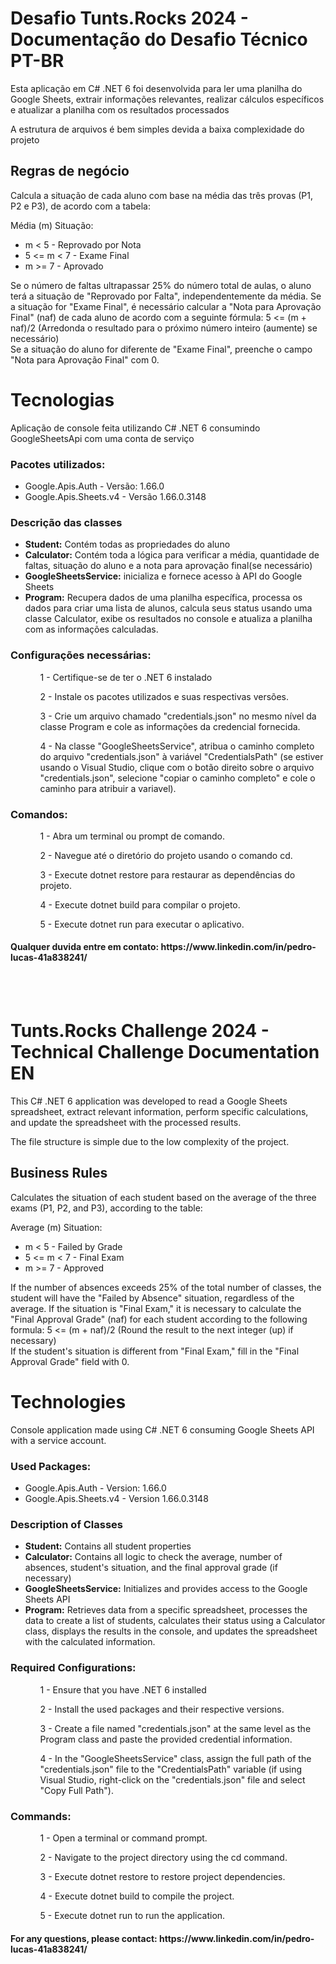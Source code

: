 <h1>Desafio Tunts.Rocks 2024 - Documentação do Desafio Técnico PT-BR</h1>

<p>Esta aplicação em C# .NET 6 foi desenvolvida para ler uma planilha do Google Sheets, extrair informações relevantes, realizar cálculos específicos e atualizar a planilha com os resultados processados</p>
<p>A estrutura de arquivos é bem simples devida a baixa complexidade do projeto</p>

<h2>Regras de negócio</h2>
Calcula a situação de cada aluno com base na média das três provas (P1, P2 e P3), de acordo com a tabela:

Média (m) Situação:
<ul>
<li>m < 5 - Reprovado por Nota</li>
<li>5 <= m < 7 - Exame Final</li>
<li>m >= 7 - Aprovado</li>
</ul>
Se o número de faltas ultrapassar 25% do número total de aulas, o aluno terá a situação de "Reprovado por Falta", independentemente da média.
  Se a situação for "Exame Final", é necessário calcular a "Nota para Aprovação Final" (naf) de cada aluno de acordo com a seguinte fórmula:
5 <= (m + naf)/2 (Arredonda o resultado para o próximo número inteiro (aumente) se necessário)
</br>Se a situação do aluno for diferente de "Exame Final", preenche o campo "Nota para Aprovação Final" com 0. 

<h1>Tecnologias</h1>
Aplicação de console feita utilizando C# .NET 6 consumindo GoogleSheetsApi com uma conta de serviço

<h3>Pacotes utilizados:</h3>
	<ul>
    <li>Google.Apis.Auth - Versão: 1.66.0</li>
    <li>Google.Apis.Sheets.v4 - Versão 1.66.0.3148</li>
  </ul>

<h3>
Descrição das classes</h3>
<ul>
  <li><b>Student:</b> Contém todas as propriedades do aluno</li>
  <li><b>Calculator:</b> Contém toda a lógica para verificar a média, quantidade de faltas, situação do aluno e a nota para aprovação final(se necessário)</li>
  <li><b>GoogleSheetsService:</b> inicializa e fornece acesso à API do Google Sheets</li>
  <li><b>Program:</b> Recupera dados de uma planilha específica, processa os dados para criar uma lista de alunos, calcula seus status usando uma classe Calculator, exibe os resultados no console e atualiza a planilha com as informações calculadas.</li>
</ul>

<h3>Configurações necessárias:</h3>
<ul>
	<ol>1 - Certifique-se de ter o .NET 6 instalado</ol>
	<ol>2 - Instale os pacotes utilizados e suas respectivas versões.</ol>
	<ol>3 - Crie um arquivo chamado "credentials.json" no mesmo nível da classe Program e cole as informações da credencial fornecida.</ol>
	<ol>4 - Na classe "GoogleSheetsService", atribua o caminho completo do arquivo "credentials.json" à variável "CredentialsPath" (se estiver usando o Visual Studio, clique com o botão direito sobre o arquivo 	"credentials.json", selecione "copiar o caminho completo" e cole o caminho para atribuir a variavel).</ol>
</ul>

<h3>Comandos:</h3>
<ul>
	<ol>1 - Abra um terminal ou prompt de comando.</ol>
	<ol>2 - Navegue até o diretório do projeto usando o comando cd.</ol>
	<ol>3 - Execute dotnet restore para restaurar as dependências do projeto.</ol>
	<ol>4 - Execute dotnet build para compilar o projeto.</ol>
	<ol>5 - Execute dotnet run para executar o aplicativo.</ol>
</ul>


<h4>Qualquer duvida entre em contato: https://www.linkedin.com/in/pedro-lucas-41a838241/</h4>

</br>
</br>

<h1>Tunts.Rocks Challenge 2024 - Technical Challenge Documentation EN</h1>

<p>This C# .NET 6 application was developed to read a Google Sheets spreadsheet, extract relevant information, perform specific calculations, and update the spreadsheet with the processed results.</p>
<p>The file structure is simple due to the low complexity of the project.</p>

<h2>Business Rules</h2>
Calculates the situation of each student based on the average of the three exams (P1, P2, and P3), according to the table:

Average (m) Situation:
<ul>
  <li>m < 5 - Failed by Grade</li>
  <li>5 <= m < 7 - Final Exam</li>
  <li>m >= 7 - Approved</li>
</ul>
If the number of absences exceeds 25% of the total number of classes, the student will have the "Failed by Absence" situation, regardless of the average.
If the situation is "Final Exam," it is necessary to calculate the "Final Approval Grade" (naf) for each student according to the following formula:
5 <= (m + naf)/2 (Round the result to the next integer (up) if necessary)
</br>If the student's situation is different from "Final Exam," fill in the "Final Approval Grade" field with 0.

<h1>Technologies</h1>
Console application made using C# .NET 6 consuming Google Sheets API with a service account.

<h3>Used Packages:</h3>
	<ul>
    <li>Google.Apis.Auth - Version: 1.66.0</li>
    <li>Google.Apis.Sheets.v4 - Version 1.66.0.3148</li>
  </ul>

<h3>Description of Classes</h3>
<ul>
  <li><b>Student:</b> Contains all student properties</li>
  <li><b>Calculator:</b> Contains all logic to check the average, number of absences, student's situation, and the final approval grade (if necessary)</li>
  <li><b>GoogleSheetsService:</b> Initializes and provides access to the Google Sheets API</li>
  <li><b>Program:</b> Retrieves data from a specific spreadsheet, processes the data to create a list of students, calculates their status using a Calculator class, displays the results in the console, and updates the spreadsheet with the calculated information.</li>
</ul>

<h3>Required Configurations:</h3>
<ul>
	<ol>1 - Ensure that you have .NET 6 installed</ol>
	<ol>2 - Install the used packages and their respective versions.</ol>
	<ol>3 - Create a file named "credentials.json" at the same level as the Program class and paste the provided credential information.</ol>
	<ol>4 - In the "GoogleSheetsService" class, assign the full path of the "credentials.json" file to the "CredentialsPath" variable (if using Visual Studio, right-click on the "credentials.json" file and select "Copy Full Path").</ol>
</ul>

<h3>Commands:</h3>
<ul>
	<ol>1 - Open a terminal or command prompt.</ol>
	<ol>2 - Navigate to the project directory using the cd command.</ol>
	<ol>3 - Execute dotnet restore to restore project dependencies.</ol>
	<ol>4 - Execute dotnet build to compile the project.</ol>
	<ol>5 - Execute dotnet run to run the application.</ol>
</ul>

<h4>For any questions, please contact: https://www.linkedin.com/in/pedro-lucas-41a838241/</h4>

